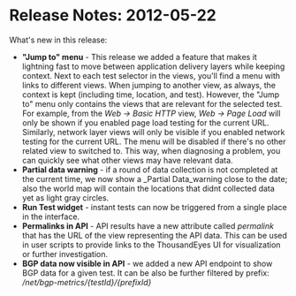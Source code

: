 # Release Notes: 2012-05-22

What's new in this release:

* **"Jump to" menu** - This release we added a feature that makes it lightning fast to move between application delivery layers while keeping context. Next to each test selector in the views, you'll find a menu with links to different views. When jumping to another view, as always, the context is kept \(including time, location, and test\). However, the "Jump to" menu only contains the views that are relevant for the selected test. For example, from the _Web -&gt; Basic HTTP_ view, _Web -&gt; Page Load_ will only be shown if you enabled page load testing for the current URL. Similarly, network layer views will only be visible if you enabled network testing for the current URL. The menu will be disabled if there's no other related view to switched to. This way, when diagnosing a problem, you can quickly see what other views may have relevant data.
* **Partial data warning** - if a round of data collection is not completed at the current time, we now show a _Partial Data_warning close to the date; also the world map will contain the locations that didnt collected data yet as light gray circles.
* **Run Test widget** - instant tests can now be triggered from a single place in the interface.
* **Permalinks in API** - API results have a new attribute called _permalink_ that has the URL of the view representing the API data. This can be used in user scripts to provide links to the ThousandEyes UI for visualization or further investigation.
* **BGP data now visible in API** - we added a new API endpoint to show BGP data for a given test. It can be also be further filtered by prefix: _/net/bgp-metrics/{testId}/{prefixId}_

